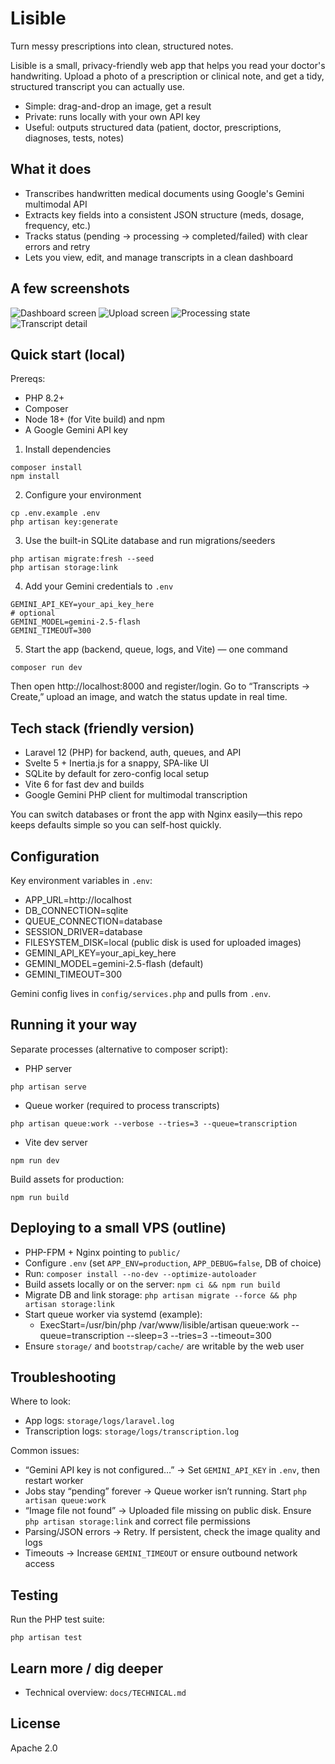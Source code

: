 # Lisible

Turn messy prescriptions into clean, structured notes.

Lisible is a small, privacy-friendly web app that helps you read your doctor's handwriting. Upload a photo of a prescription or clinical note, and get a tidy, structured transcript you can actually use.

- Simple: drag-and-drop an image, get a result
- Private: runs locally with your own API key
- Useful: outputs structured data (patient, doctor, prescriptions, diagnoses, tests, notes)


## What it does

- Transcribes handwritten medical documents using Google's Gemini multimodal API
- Extracts key fields into a consistent JSON structure (meds, dosage, frequency, etc.)
- Tracks status (pending → processing → completed/failed) with clear errors and retry
- Lets you view, edit, and manage transcripts in a clean dashboard

## A few screenshots

![Dashboard screen](./docs/dashboard.png)
![Upload screen](./docs/upload.png)
![Processing state](./docs/processing.png)
![Transcript detail](./docs/result.png)

## Quick start (local)

Prereqs:
- PHP 8.2+
- Composer
- Node 18+ (for Vite build) and npm
- A Google Gemini API key

1) Install dependencies
```fish
composer install
npm install
```

2) Configure your environment
```fish
cp .env.example .env
php artisan key:generate
```

3) Use the built-in SQLite database and run migrations/seeders
```fish
php artisan migrate:fresh --seed
php artisan storage:link
```

4) Add your Gemini credentials to `.env`
```dotenv
GEMINI_API_KEY=your_api_key_here
# optional
GEMINI_MODEL=gemini-2.5-flash
GEMINI_TIMEOUT=300
```

5) Start the app (backend, queue, logs, and Vite) — one command
```fish
composer run dev
```

Then open http://localhost:8000 and register/login. Go to “Transcripts → Create,” upload an image, and watch the status update in real time.


## Tech stack (friendly version)

- Laravel 12 (PHP) for backend, auth, queues, and API
- Svelte 5 + Inertia.js for a snappy, SPA-like UI
- SQLite by default for zero-config local setup
- Vite 6 for fast dev and builds
- Google Gemini PHP client for multimodal transcription

You can switch databases or front the app with Nginx easily—this repo keeps defaults simple so you can self-host quickly.


## Configuration

Key environment variables in `.env`:
- APP_URL=http://localhost
- DB_CONNECTION=sqlite
- QUEUE_CONNECTION=database
- SESSION_DRIVER=database
- FILESYSTEM_DISK=local (public disk is used for uploaded images)
- GEMINI_API_KEY=your_api_key_here
- GEMINI_MODEL=gemini-2.5-flash (default)
- GEMINI_TIMEOUT=300

Gemini config lives in `config/services.php` and pulls from `.env`.


## Running it your way

Separate processes (alternative to composer script):
- PHP server
```fish
php artisan serve
```
- Queue worker (required to process transcripts)
```fish
php artisan queue:work --verbose --tries=3 --queue=transcription
```
- Vite dev server
```fish
npm run dev
```

Build assets for production:
```fish
npm run build
```


## Deploying to a small VPS (outline)

- PHP-FPM + Nginx pointing to `public/`
- Configure `.env` (set `APP_ENV=production`, `APP_DEBUG=false`, DB of choice)
- Run: `composer install --no-dev --optimize-autoloader`
- Build assets locally or on the server: `npm ci && npm run build`
- Migrate DB and link storage: `php artisan migrate --force && php artisan storage:link`
- Start queue worker via systemd (example):
	- ExecStart=/usr/bin/php /var/www/lisible/artisan queue:work --queue=transcription --sleep=3 --tries=3 --timeout=300
- Ensure `storage/` and `bootstrap/cache/` are writable by the web user


## Troubleshooting

Where to look:
- App logs: `storage/logs/laravel.log`
- Transcription logs: `storage/logs/transcription.log`

Common issues:
- “Gemini API key is not configured…” → Set `GEMINI_API_KEY` in `.env`, then restart worker
- Jobs stay “pending” forever → Queue worker isn’t running. Start `php artisan queue:work`
- “Image file not found” → Uploaded file missing on public disk. Ensure `php artisan storage:link` and correct file permissions
- Parsing/JSON errors → Retry. If persistent, check the image quality and logs
- Timeouts → Increase `GEMINI_TIMEOUT` or ensure outbound network access


## Testing

Run the PHP test suite:
```fish
php artisan test
```


## Learn more / dig deeper

- Technical overview: `docs/TECHNICAL.md`

## License

Apache 2.0
